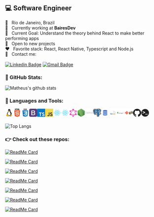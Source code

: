 ## :computer: Software Engineer

 :sunrise: &nbsp; Rio de Janeiro, Brazil
 <br/> :rocket: &nbsp; Currently working at **BairesDev**
 <br/> 🥅 &nbsp; Current Goal: Understand the theory behind React to make better performing apps 
 <br/> 🌱 &nbsp; Open to new projects
 <br/> :heart: &nbsp; Favorite stack: React, React Native, Typescript and Node.js 
 <br/> :email: &nbsp; Contact me: <br>
 <br />
 [![Linkedin Badge](https://img.shields.io/badge/-MatheusChein-blue?style=flat-square&logo=Linkedin&logoColor=white&link=https://www.linkedin.com/in/matheus-chein/)](https://www.linkedin.com/in/matheus-chein/) 
[![Gmail Badge](https://img.shields.io/badge/-matheuschein@gmail.com-c14438?style=flat-square&logo=Gmail&logoColor=white&link=mailto:matheuschein@gmail.com)](mailto:matheuschein@gmail.com)

### :stars: GitHub Stats:

![Matheus's github stats](https://github-readme-stats.vercel.app/api?username=matheuschein&count_private=true&show_icons=true&theme=radical)

### :toolbox: Languages and Tools:

<img align="left" alt="Linux" width="26px" src="https://raw.githubusercontent.com/github/explore/80688e429a7d4ef2fca1e82350fe8e3517d3494d/topics/linux/linux.png" />
<img align="left" alt="HTML5" width="26px" src="https://raw.githubusercontent.com/github/explore/80688e429a7d4ef2fca1e82350fe8e3517d3494d/topics/html/html.png" />
<img align="left" alt="CSS3" width="26px" src="https://raw.githubusercontent.com/github/explore/80688e429a7d4ef2fca1e82350fe8e3517d3494d/topics/css/css.png" />
<img align="left" alt="Bootstrap" width="26px" src="https://raw.githubusercontent.com/github/explore/80688e429a7d4ef2fca1e82350fe8e3517d3494d/topics/bootstrap/bootstrap.png" />
<img align="left" alt="Typescript" width="26px" src="https://raw.githubusercontent.com/github/explore/80688e429a7d4ef2fca1e82350fe8e3517d3494d/topics/typescript/typescript.png" />
<img align="left" alt="JavaScript" width="26px" src="https://raw.githubusercontent.com/github/explore/80688e429a7d4ef2fca1e82350fe8e3517d3494d/topics/javascript/javascript.png" />
<img align="left" alt="React" width="26px" src="https://raw.githubusercontent.com/github/explore/80688e429a7d4ef2fca1e82350fe8e3517d3494d/topics/react/react.png" />
<img align="left" alt="React Native" width="26px" src="https://raw.githubusercontent.com/github/explore/e94815998e4e0713912fed477a1f346ec04c3da2/topics/react-native/react-native.png" />
<img align="left" alt="GraphQL" width="26px" src="https://raw.githubusercontent.com/github/explore/80688e429a7d4ef2fca1e82350fe8e3517d3494d/topics/graphql/graphql.png" />
<img align="left" alt="Node.js" width="26px" src="https://raw.githubusercontent.com/github/explore/80688e429a7d4ef2fca1e82350fe8e3517d3494d/topics/nodejs/nodejs.png" />
<img align="left" alt="Express" width="26px" src="https://raw.githubusercontent.com/github/explore/80688e429a7d4ef2fca1e82350fe8e3517d3494d/topics/express/express.png" />
<img align="left" alt="PostgreSQL" width="26px" src="https://raw.githubusercontent.com/github/explore/361e2821e2dea67711cde99c9c40ed357061cf27/topics/postgresql/postgresql.png" />
<img align="left" alt="SQL" width="26px" src="https://raw.githubusercontent.com/github/explore/80688e429a7d4ef2fca1e82350fe8e3517d3494d/topics/sql/sql.png" />
<img align="left" alt="MySQL" width="26px" src="https://raw.githubusercontent.com/github/explore/80688e429a7d4ef2fca1e82350fe8e3517d3494d/topics/mysql/mysql.png" />
<img align="left" alt="MongoDB" width="26px" src="https://raw.githubusercontent.com/github/explore/80688e429a7d4ef2fca1e82350fe8e3517d3494d/topics/mongodb/mongodb.png" />
<img align="left" alt="Git" width="26px" src="https://raw.githubusercontent.com/github/explore/80688e429a7d4ef2fca1e82350fe8e3517d3494d/topics/git/git.png" />
<img align="left" alt="GitHub" width="26px" src="https://raw.githubusercontent.com/github/explore/78df643247d429f6cc873026c0622819ad797942/topics/github/github.png" />
<img align="left" alt="terminal" width="26px" src="https://raw.githubusercontent.com/github/explore/80688e429a7d4ef2fca1e82350fe8e3517d3494d/topics/terminal/terminal.png" />

<br><br>

![Top Langs](https://github-readme-stats.vercel.app/api/top-langs/?username=matheuschein&theme=radical&layout=compact)

### :point_right: Check out these repos:

[![ReadMe Card](https://github-readme-stats.vercel.app/api/pin/?username=matheuschein&theme=radical&repo=letmeask-React)](https://github.com/MatheusChein/letmeask-React)

[![ReadMe Card](https://github-readme-stats.vercel.app/api/pin/?username=matheuschein&theme=radical&repo=ignews)](https://github.com/MatheusChein/ignews)

[![ReadMe Card](https://github-readme-stats.vercel.app/api/pin/?username=matheuschein&theme=radical&repo=Proffy)](https://github.com/MatheusChein/Proffy)

[![ReadMe Card](https://github-readme-stats.vercel.app/api/pin/?username=matheuschein&theme=radical&repo=drunk-o-clock)](https://github.com/MatheusChein/drunk-o-clock)

[![ReadMe Card](https://github-readme-stats.vercel.app/api/pin/?username=matheuschein&theme=radical&repo=GoFinances)](https://github.com/MatheusChein/GoFinances)

[![ReadMe Card](https://github-readme-stats.vercel.app/api/pin/?username=matheuschein&theme=radical&repo=desafio-reactjs)](https://github.com/MatheusChein/desafio-reactjs)

[![ReadMe Card](https://github-readme-stats.vercel.app/api/pin/?username=matheuschein&theme=radical&repo=desafio-react-native)](https://github.com/MatheusChein/desafio-react-native)



